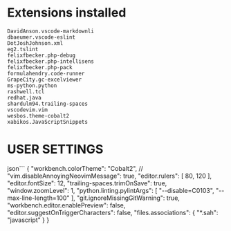 # Extensions installed
```
DavidAnson.vscode-markdownli
dbaeumer.vscode-eslint
DotJoshJohnson.xml
eg2.tslint
felixfbecker.php-debug
felixfbecker.php-intellisens
felixfbecker.php-pack
formulahendry.code-runner
GrapeCity.gc-excelviewer
ms-python.python
rashwell.tcl
redhat.java
shardulm94.trailing-spaces
vscodevim.vim
wesbos.theme-cobalt2
xabikos.JavaScriptSnippets
```

# USER SETTINGS
json```
{
    "workbench.colorTheme": "Cobalt2",
    // "vim.disableAnnoyingNeovimMessage": true,
    "editor.rulers": [
        80, 120
    ],
    "editor.fontSize": 12,
    "trailing-spaces.trimOnSave": true,
    "window.zoomLevel": 1,
    "python.linting.pylintArgs": [
        "--disable=C0103",
        "--max-line-length=100"
    ],
    "git.ignoreMissingGitWarning": true,
    "workbench.editor.enablePreview": false,
    "editor.suggestOnTriggerCharacters": false,
    "files.associations": {
        "*.sah": "javascript"
    }
}
```
